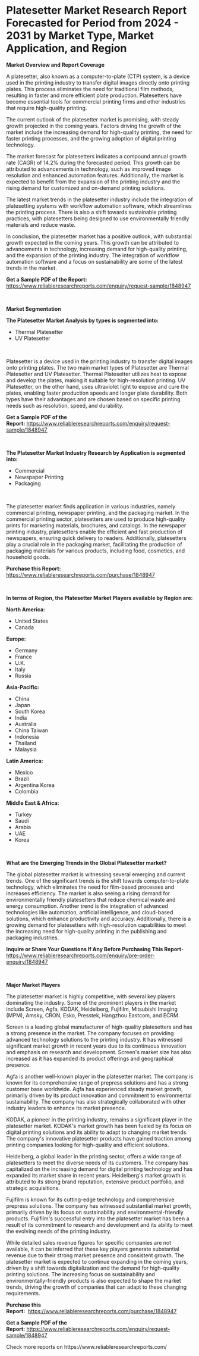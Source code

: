 <p><h1>Platesetter Market Research Report Forecasted for Period from 2024 -  2031 by Market Type, Market Application, and Region</h1></p><p><strong>Market Overview and Report Coverage</strong></p>
<p><p>A platesetter, also known as a computer-to-plate (CTP) system, is a device used in the printing industry to transfer digital images directly onto printing plates. This process eliminates the need for traditional film methods, resulting in faster and more efficient plate production. Platesetters have become essential tools for commercial printing firms and other industries that require high-quality printing.</p><p>The current outlook of the platesetter market is promising, with steady growth projected in the coming years. Factors driving the growth of the market include the increasing demand for high-quality printing, the need for faster printing processes, and the growing adoption of digital printing technology.</p><p>The market forecast for platesetters indicates a compound annual growth rate (CAGR) of 14.2% during the forecasted period. This growth can be attributed to advancements in technology, such as improved image resolution and enhanced automation features. Additionally, the market is expected to benefit from the expansion of the printing industry and the rising demand for customized and on-demand printing solutions.</p><p>The latest market trends in the platesetter industry include the integration of platesetting systems with workflow automation software, which streamlines the printing process. There is also a shift towards sustainable printing practices, with platesetters being designed to use environmentally friendly materials and reduce waste.</p><p>In conclusion, the platesetter market has a positive outlook, with substantial growth expected in the coming years. This growth can be attributed to advancements in technology, increasing demand for high-quality printing, and the expansion of the printing industry. The integration of workflow automation software and a focus on sustainability are some of the latest trends in the market.</p></p>
<p><strong>Get a Sample PDF of the Report:</strong> <a href="https://www.reliableresearchreports.com/enquiry/request-sample/1848947">https://www.reliableresearchreports.com/enquiry/request-sample/1848947</a></p>
<p>&nbsp;</p>
<p><strong>Market Segmentation</strong></p>
<p><strong>The Platesetter Market Analysis by types is segmented into:</strong></p>
<p><ul><li>Thermal Platesetter</li><li>UV Platesetter</li></ul></p>
<p>&nbsp;</p>
<p><p>Platesetter is a device used in the printing industry to transfer digital images onto printing plates. The two main market types of Platesetter are Thermal Platesetter and UV Platesetter. Thermal Platesetter utilizes heat to expose and develop the plates, making it suitable for high-resolution printing. UV Platesetter, on the other hand, uses ultraviolet light to expose and cure the plates, enabling faster production speeds and longer plate durability. Both types have their advantages and are chosen based on specific printing needs such as resolution, speed, and durability.</p></p>
<p><strong>Get a Sample PDF of the Report:</strong>&nbsp;<a href="https://www.reliableresearchreports.com/enquiry/request-sample/1848947">https://www.reliableresearchreports.com/enquiry/request-sample/1848947</a></p>
<p>&nbsp;</p>
<p><strong>The Platesetter Market Industry Research by Application is segmented into:</strong></p>
<p><ul><li>Commercial</li><li>Newspaper Printing</li><li>Packaging</li></ul></p>
<p>&nbsp;</p>
<p><p>The platesetter market finds application in various industries, namely commercial printing, newspaper printing, and the packaging market. In the commercial printing sector, platesetters are used to produce high-quality prints for marketing materials, brochures, and catalogs. In the newspaper printing industry, platesetters enable the efficient and fast production of newspapers, ensuring quick delivery to readers. Additionally, platesetters play a crucial role in the packaging market, facilitating the production of packaging materials for various products, including food, cosmetics, and household goods.</p></p>
<p><strong>Purchase this Report:</strong>&nbsp; <a href="https://www.reliableresearchreports.com/purchase/1848947">https://www.reliableresearchreports.com/purchase/1848947</a></p>
<p>&nbsp;</p>
<p><strong>In terms of Region, the Platesetter Market Players available by Region are:</strong></p>
<p>
    <p> <strong> North America: </strong>
        <ul>
            <li>United States</li>
            <li>Canada</li>
        </ul>
        </p> 
    <p> <strong> Europe: </strong>
        <ul>
            <li>Germany</li>
            <li>France</li>
            <li>U.K.</li>
            <li>Italy</li>
            <li>Russia</li>
        </ul>
        </p> 
    <p> <strong> Asia-Pacific: </strong>
        <ul>
            <li>China</li>
            <li>Japan</li>
            <li>South Korea</li>
            <li>India</li>
            <li>Australia</li>
            <li>China Taiwan</li>
            <li>Indonesia</li>
            <li>Thailand</li>
            <li>Malaysia</li>
        </ul>
        </p> 
    <p> <strong> Latin America: </strong>
        <ul>
            <li>Mexico</li>
            <li>Brazil</li>
            <li>Argentina Korea</li>
            <li>Colombia</li>
        </ul>
        </p> 
    <p> <strong> Middle East & Africa: </strong>
        <ul>
            <li>Turkey</li>
            <li>Saudi</li>
            <li>Arabia</li>
            <li>UAE</li>
            <li>Korea</li>
        </ul>
    </p>
    </p>
<p>&nbsp;</p>
<p><strong>What are the Emerging Trends in the Global Platesetter market?</strong></p>
<p><p>The global platesetter market is witnessing several emerging and current trends. One of the significant trends is the shift towards computer-to-plate technology, which eliminates the need for film-based processes and increases efficiency. The market is also seeing a rising demand for environmentally friendly platesetters that reduce chemical waste and energy consumption. Another trend is the integration of advanced technologies like automation, artificial intelligence, and cloud-based solutions, which enhance productivity and accuracy. Additionally, there is a growing demand for platesetters with high-resolution capabilities to meet the increasing need for high-quality printing in the publishing and packaging industries.</p></p>
<p><strong>Inquire or Share Your Questions If Any Before Purchasing This Report</strong>- <a href="https://www.reliableresearchreports.com/enquiry/pre-order-enquiry/1848947">https://www.reliableresearchreports.com/enquiry/pre-order-enquiry/1848947</a></p>
<p>&nbsp;</p>
<p><strong>Major Market Players</strong></p>
<p><p>The platesetter market is highly competitive, with several key players dominating the industry. Some of the prominent players in the market include Screen, Agfa, KODAK, Heidelberg, Fujifilm, Mitsubishi Imaging (MPM), Amsky, CRON, Esko, Presstek, Hangzhou Eastcom, and ECRM. </p><p>Screen is a leading global manufacturer of high-quality platesetters and has a strong presence in the market. The company focuses on providing advanced technology solutions to the printing industry. It has witnessed significant market growth in recent years due to its continuous innovation and emphasis on research and development. Screen's market size has also increased as it has expanded its product offerings and geographical presence.</p><p>Agfa is another well-known player in the platesetter market. The company is known for its comprehensive range of prepress solutions and has a strong customer base worldwide. Agfa has experienced steady market growth, primarily driven by its product innovation and commitment to environmental sustainability. The company has also strategically collaborated with other industry leaders to enhance its market presence.</p><p>KODAK, a pioneer in the printing industry, remains a significant player in the platesetter market. KODAK's market growth has been fueled by its focus on digital printing solutions and its ability to adapt to changing market trends. The company's innovative platesetter products have gained traction among printing companies looking for high-quality and efficient solutions.</p><p>Heidelberg, a global leader in the printing sector, offers a wide range of platesetters to meet the diverse needs of its customers. The company has capitalized on the increasing demand for digital printing technology and has expanded its market share in recent years. Heidelberg's market growth is attributed to its strong brand reputation, extensive product portfolio, and strategic acquisitions.</p><p>Fujifilm is known for its cutting-edge technology and comprehensive prepress solutions. The company has witnessed substantial market growth, primarily driven by its focus on sustainability and environmental-friendly products. Fujifilm's successful entry into the platesetter market has been a result of its commitment to research and development and its ability to meet the evolving needs of the printing industry.</p><p>While detailed sales revenue figures for specific companies are not available, it can be inferred that these key players generate substantial revenue due to their strong market presence and consistent growth. The platesetter market is expected to continue expanding in the coming years, driven by a shift towards digitalization and the demand for high-quality printing solutions. The increasing focus on sustainability and environmentally-friendly products is also expected to shape the market trends, driving the growth of companies that can adapt to these changing requirements.</p></p>
<p><strong>Purchase this Report:</strong>&nbsp;&nbsp;<a href="https://www.reliableresearchreports.com/purchase/1848947">https://www.reliableresearchreports.com/purchase/1848947</a></p>
<p></p>
<p><strong>Get a Sample PDF of the Report:</strong>&nbsp;<a href="https://www.reliableresearchreports.com/enquiry/request-sample/1848947">https://www.reliableresearchreports.com/enquiry/request-sample/1848947</a></p>
<p>Check more reports on https://www.reliableresearchreports.com/</p>